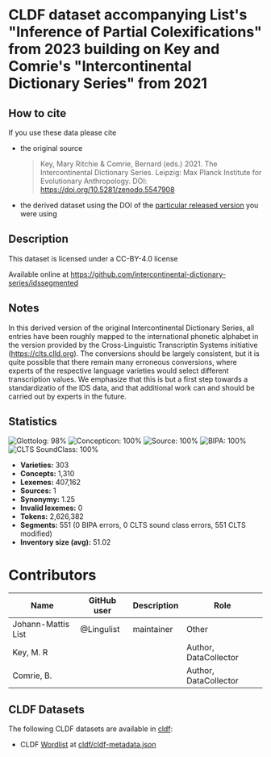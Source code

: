 # CLDF dataset accompanying List's "Inference of Partial Colexifications" from 2023 building on Key and Comrie's "Intercontinental Dictionary Series" from 2021

## How to cite

If you use these data please cite
- the original source
  > Key, Mary Ritchie & Comrie, Bernard (eds.) 2021. The Intercontinental Dictionary Series. Leipzig: Max Planck Institute for Evolutionary Anthropology. DOI: https://doi.org/10.5281/zenodo.5547908
- the derived dataset using the DOI of the [particular released version](../../releases/) you were using

## Description


This dataset is licensed under a CC-BY-4.0 license

Available online at https://github.com/intercontinental-dictionary-series/idssegmented

## Notes

In this derived version of the original Intercontinental Dictionary Series, all entries have been roughly mapped to the international phonetic alphabet in the version provided by the Cross-Linguistic Transcriptin Systems initiative (https://clts.clld.org). The conversions should be largely consistent, but it is quite possible that there remain many erroneous conversions, where experts of the respective language varieties would select different transcription values. We emphasize that this is but a first step towards a standardizatio of the IDS data, and that additional work can and should be carried out by experts in the future.



## Statistics


![Glottolog: 98%](https://img.shields.io/badge/Glottolog-98%25-green.svg "Glottolog: 98%")
![Concepticon: 100%](https://img.shields.io/badge/Concepticon-100%25-brightgreen.svg "Concepticon: 100%")
![Source: 100%](https://img.shields.io/badge/Source-100%25-brightgreen.svg "Source: 100%")
![BIPA: 100%](https://img.shields.io/badge/BIPA-100%25-brightgreen.svg "BIPA: 100%")
![CLTS SoundClass: 100%](https://img.shields.io/badge/CLTS%20SoundClass-100%25-brightgreen.svg "CLTS SoundClass: 100%")

- **Varieties:** 303
- **Concepts:** 1,310
- **Lexemes:** 407,162
- **Sources:** 1
- **Synonymy:** 1.25
- **Invalid lexemes:** 0
- **Tokens:** 2,626,382
- **Segments:** 551 (0 BIPA errors, 0 CLTS sound class errors, 551 CLTS modified)
- **Inventory size (avg):** 51.02

# Contributors

Name                   | GitHub user     | Description | Role
---                    | ---             | ---         | ---
Johann-Mattis List     | @Lingulist | maintainer  | Other
Key, M. R    |                 |             | Author, DataCollector
Comrie, B.          |                 |             | Author, DataCollector






## CLDF Datasets

The following CLDF datasets are available in [cldf](cldf):

- CLDF [Wordlist](https://github.com/cldf/cldf/tree/master/modules/Wordlist) at [cldf/cldf-metadata.json](cldf/cldf-metadata.json)